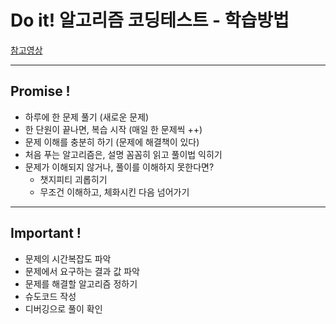 # Do it! 알고리즘 코딩테스트 - 학습방법

[참고영상](https://youtube.com/playlist?list=PLFgS-xIWwNVU_qgeg7wz_aMCk22YppiC6&si=A7Efnhed78-60MVc)

---

## Promise !
- 하루에 한 문제 풀기 (새로운 문제)
- 한 단원이 끝나면, 복습 시작 (매일 한 문제씩 ++)
- 문제 이해를 충분히 하기 (문제에 해결책이 있다)
- 처음 푸는 알고리즘은, 설명 꼼꼼히 읽고 풀이법 익히기
- 문제가 이해되지 않거나, 풀이를 이해하지 못한다면? 
  - 챗지피티 괴롭히기 
  - 무조건 이해하고, 체화시킨 다음 넘어가기


---
## Important !
- 문제의 시간복잡도 파악
- 문제에서 요구하는 결과 값 파악 
- 문제를 해결할 알고리즘 정하기
- 슈도코드 작성
- 디버깅으로 풀이 확인